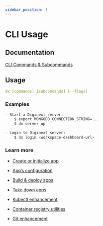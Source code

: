 ```yaml
---
sidebar_position: 1
---
```


# CLI Usage

## Documentation

[CLI Commands & Subcommands](/docs/cli/cli-docs)

## Usage

```yaml
dx [commands] [subcommands] [--flags]
```

### Examples

```bash
- Start a Diginext server:
	$ export MONGODB_CONNECTION_STRING=...
	$ dx server up

- Login to Diginext server:
	$ dx login <workspace-dashboard-url>
```

### Learn more

- [Create or initialize app](/docs/cli/cli-learn-create-app)

- [App’s configuration](/docs/cli/cli-learn-config-app)

- [Build & deploy apps](/docs/cli/cli-learn-build-deploy)

- [Take down apps](/docs/cli/cli-learn-take-down)

- [Kubectl enhancement](/docs/cli/cli-learn-kubectl-enhancement)

- [Container registry utilities](/docs/cli/cli-learn-registry-helper)

- [Git enhancement ](/docs/cli/cli-learn-git-enhancement)
